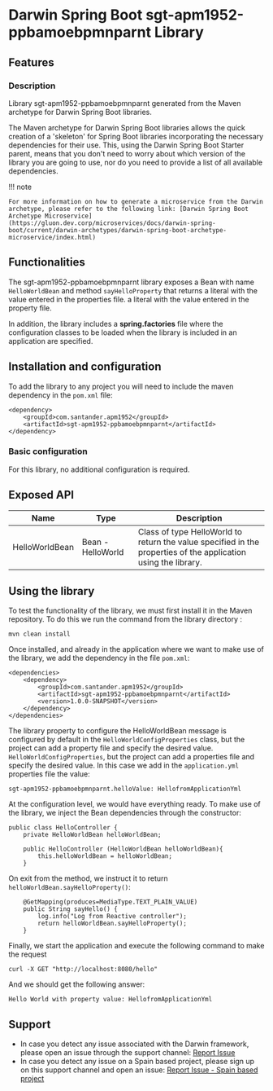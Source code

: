 # Darwin Spring Boot sgt-apm1952-ppbamoebpmnparnt Library

## Features

### Description

Library sgt-apm1952-ppbamoebpmnparnt generated from the Maven archetype for Darwin Spring Boot libraries.

The Maven archetype for Darwin Spring Boot libraries allows the quick creation of a 'skeleton' for Spring Boot libraries incorporating the necessary dependencies for their use.
This, using the Darwin Spring Boot Starter parent, means that you don't need to worry about which version of the library you are going to use, nor do you need to provide a list of all available dependencies.

!!! note

    For more information on how to generate a microservice from the Darwin archetype, please refer to the following link: [Darwin Spring Boot Archetype Microservice](https://gluon.dev.corp/microservices/docs/darwin-spring-boot/current/darwin-archetypes/darwin-spring-boot-archetype-microservice/index.html)

## Functionalities

The sgt-apm1952-ppbamoebpmnparnt library exposes a Bean with name `HelloWorldBean` and method `sayHelloProperty` that returns a literal with the value entered in the properties file.
a literal with the value entered in the property file.

In addition, the library includes a __spring.factories__ file where the configuration classes to be loaded when the library is included in an application are specified.

## Installation and configuration

To add the library to any project you will need to include the maven dependency in the `pom.xml` file:

    <dependency>
        <groupId>com.santander.apm1952</groupId>
        <artifactId>sgt-apm1952-ppbamoebpmnparnt</artifactId>
    </dependency>

### Basic configuration

For this library, no additional configuration is required.

## Exposed API

| Name            | Type                | Description                                                                                                     |
|-----------------|---------------------|-----------------------------------------------------------------------------------------------------------------|
| HelloWorldBean  | Bean - HelloWorld   | Class of type HelloWorld to return the value specified in the properties of the application using the library.  |

## Using the library

To test the functionality of the library, we must first install it in the Maven repository.
To do this we run the command from the library directory :

    mvn clean install

Once installed, and already in the application where we want to make use of the library, we add the dependency in the file `pom.xml`:

    <dependencies>
        <dependency>
            <groupId>com.santander.apm1952</groupId>
            <artifactId>sgt-apm1952-ppbamoebpmnparnt</artifactId>
            <version>1.0.0-SNAPSHOT</version>
        </dependency>
    </dependencies>

The library property to configure the HelloWorldBean message is configured by default in the `HelloWorldConfigProperties` class, but the project can add a property file and specify the desired value.
`HelloWorldConfigProperties`, but the project can add a properties file and specify the desired value.
In this case we add in the `application.yml` properties file the value:

    sgt-apm1952-ppbamoebpmnparnt.helloValue: HellofromApplicationYml

At the configuration level, we would have everything ready.
To make use of the library, we inject the Bean dependencies through the constructor:


    public class HelloController {
        private HelloWorldBean helloWorldBean;

        public HelloController (HelloWorldBean helloWorldBean){
            this.helloWorldBean = helloWorldBean;
        }

On exit from the method, we instruct it to return `helloWorldBean.sayHelloProperty()`:

    	@GetMapping(produces=MediaType.TEXT_PLAIN_VALUE)
	    public String sayHello() {
		    log.info("Log from Reactive controller");
		    return helloWorldBean.sayHelloProperty();
	    }

Finally, we start the application and execute the following command to make the request


    curl -X GET "http://localhost:8080/hello"


And we should get the following answer:


    Hello World with property value: HellofromApplicationYml


## Support

 - In case you detect any issue associated with the Darwin framework, please open an issue through the support channel: [Report Issue](https://github.com/santander-group-gluon/gln-adoption-entities/issues)
 - In case you detect any issue on a Spain based project, please sign up on this support channel and open an issue: [Report Issue - Spain based project](https://sanes.atlassian.net/jira/software/c/projects/ESPARQSOP/boards/480)

